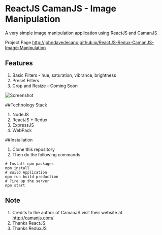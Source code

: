 # ReactJS CamanJS - Image Manipulation
A very simple image manipulation application using ReactJS and CamanJS

Project Page http://johndavedecano.github.io/ReactJS-Redux-CamanJS-Image-Manipulation

## Features
1. Basic Filters - hue, saturation, vibrance, brightness
2. Preset Filters
3. Crop and Resize - Coming Soon

![Screenshot](https://raw.githubusercontent.com/johndavedecano/ReactJS-Redux-CamanJS-Image-Manipulation/master/screenshot.png)

##Technology Stack
1. NodeJS
2. ReactJS + Redux
3. ExpressJS
4. WebPack

##Installation
  1. Clone this repository
  2. Then do the following commands

```
# Install npm packages
npm install
# Build Application
npm run build-production
# Fire up the server
npm start
```

## Note
1. Credits to the author of CamanJS visit their website at http://camanjs.com/
2. Thanks ReactJS 
3. Thanks ReduxJS

